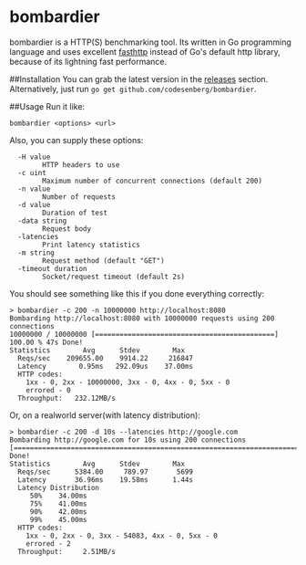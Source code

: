 # bombardier
bombardier is a HTTP(S) benchmarking tool. Its written in Go programming language and uses excellent [fasthttp](https://github.com/valyala/fasthttp) instead of Go's default http library, because of its lightning fast performance.

##Installation
You can grab the latest version in the [releases](https://github.com/codesenberg/bombardier/releases) section.
Alternatively, just run `go get github.com/codesenberg/bombardier`.

##Usage
Run it like:
```
bombardier <options> <url>
```
Also, you can supply these options:
```
  -H value
        HTTP headers to use
  -c uint
        Maximum number of concurrent connections (default 200)
  -n value
        Number of requests
  -d value
        Duration of test
  -data string
        Request body
  -latencies
        Print latency statistics
  -m string
        Request method (default "GET")
  -timeout duration
        Socket/request timeout (default 2s)
```
You should see something like this if you done everything correctly:
```
> bombardier -c 200 -n 10000000 http://localhost:8080
Bombarding http://localhost:8080 with 10000000 requests using 200 connections
10000000 / 10000000 [============================================] 100.00 % 47s Done!
Statistics        Avg      Stdev        Max
  Reqs/sec    209655.00    9914.22     216847
  Latency        0.95ms   292.09us    37.00ms
  HTTP codes:
    1xx - 0, 2xx - 10000000, 3xx - 0, 4xx - 0, 5xx - 0
    errored - 0
  Throughput:   232.12MB/s
```
Or, on a realworld server(with latency distribution):
```
> bombardier -c 200 -d 10s --latencies http://google.com
Bombarding http://google.com for 10s using 200 connections
[==========================================================================]10s Done!
Statistics        Avg      Stdev        Max
  Reqs/sec      5384.00     789.97       5699
  Latency       36.96ms    19.58ms      1.44s
  Latency Distribution
     50%    34.00ms
     75%    41.00ms
     90%    42.00ms
     99%    45.00ms
  HTTP codes:
    1xx - 0, 2xx - 0, 3xx - 54083, 4xx - 0, 5xx - 0
    errored - 2
  Throughput:     2.51MB/s
```
